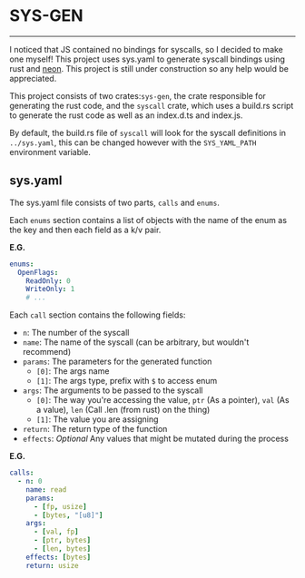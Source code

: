 # SYS-GEN

--------
I noticed that JS contained no bindings for syscalls, so I decided to make one myself! This project uses sys.yaml to
generate syscall bindings using rust and [neon](https://neon-bindings.com/).
This project is still under construction so any help would be appreciated.

This project consists of two crates:`sys-gen`, the crate responsible for generating the rust code, and the
`syscall` crate, which uses a build.rs script to generate the rust code as well as an index.d.ts and index.js.

By default, the build.rs file of `syscall` will look for the syscall definitions in `../sys.yaml`, this can
be changed however with the `SYS_YAML_PATH` environment variable.

## sys.yaml
The sys.yaml file consists of two parts, `calls` and `enums`.

Each `enums` section contains a list of objects with the name of the enum as the key and then each field as a k/v pair.

**E.G.**
```yaml
enums:
  OpenFlags:
    ReadOnly: 0
    WriteOnly: 1
    # ...
```

Each `call` section contains the following fields:
- `n`: The number of the syscall
- `name`: The name of the syscall (can be arbitrary, but wouldn't recommend)
- `params`: The parameters for the generated function
  - `[0]`: The args name
  - `[1]`: The args type, prefix with `$` to access enum
- `args`: The arguments to be passed to the syscall
  - `[0]`: The way you're accessing the value, `ptr` (As a pointer), `val` (As a value), `len` (Call .len (from rust) on the thing)
  - `[1]`: The value you are assigning
- `return`: The return type of the function
- `effects`: *Optional* Any values that might be mutated during the process

**E.G.**
```yaml
calls:
  - n: 0
    name: read
    params:
      - [fp, usize]
      - [bytes, "[u8]"]
    args:
      - [val, fp]
      - [ptr, bytes]
      - [len, bytes]
    effects: [bytes]
    return: usize
```